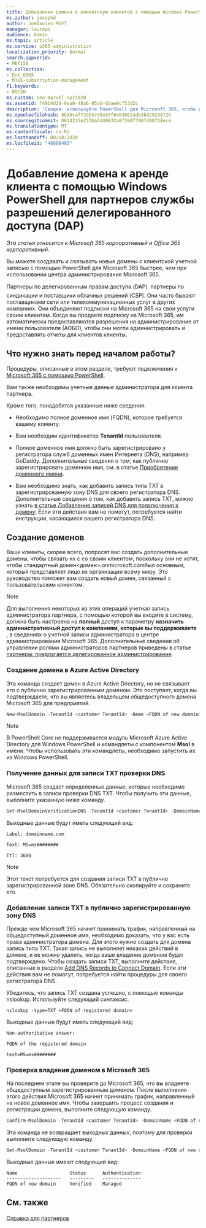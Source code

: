 ```yaml
---
title: Добавление домена в клиентскую клиентов с помощью Windows PowerShell для партнеров с данным для доступа к данным
ms.author: josephd
author: JoeDavies-MSFT
manager: laurawi
audience: Admin
ms.topic: article
ms.service: o365-administration
localization_priority: Normal
search.appverid:
- MET150
ms.collection:
- Ent_O365
- M365-subscription-management
f1.keywords:
- NOCSH
ms.custom: seo-marvel-apr2020
ms.assetid: f49b4d24-9aa0-48a6-95dd-6bae9cf53d2c
description: 'Сводка: используйте PowerShell для Microsoft 365, чтобы добавить альтернативное доменное имя к существующему клиенту клиента.'
ms.openlocfilehash: 8b38caf72db57d5e80f0483062adb3bd2529672b
ms.sourcegitcommit: 8634215e257ba2d49832a8f5947700fd00f18ece
ms.translationtype: MT
ms.contentlocale: ru-RU
ms.lasthandoff: 08/10/2020
ms.locfileid: "46606485"
---
```

# <a name="add-a-domain-to-a-client-tenancy-with-windows-powershell-for-delegated-access-permission-dap-partners"></a>Добавление домена к аренде клиента с помощью Windows PowerShell для партнеров службы разрешений делегированного доступа (DAP)

*Эта статья относится к Microsoft 365 корпоративный и Office 365 корпоративный.*

Вы можете создавать и связывать новые домены с клиентской учетной записью с помощью PowerShell для Microsoft 365 быстрее, чем при использовании центра администрирования Microsoft 365.
  
Партнеры по делегированным правам доступа (DAP)  партнеры по синдикации и поставщики облачных решений (CSP). Они часто бывают поставщиками сети или телекоммуникационных услуг в других компаниях. Они объединяют подписки на Microsoft 365 на свои услуги своим клиентам. Когда вы продаете подписку на Microsoft 365, им автоматически предоставляются разрешения на администрирование от имени пользователя (АОБО), чтобы они могли администрировать и предоставлять отчеты для клиентов клиенты.
## <a name="what-do-you-need-to-know-before-you-begin"></a>Что нужно знать перед началом работы?

Процедуры, описанные в этом разделе, требуют подключения к [Microsoft 365 с помощью PowerShell](connect-to-office-365-powershell.md).
  
Вам также необходимы учетные данные администратора для клиента партнера.
  
Кроме того, понадобятся указанные ниже сведения.
  
- Необходимо полное доменное имя (FQDN), которое  требуется вашему клиенту.
    
- Вам необходим идентификатор **TenantId** пользователя.
    
- Полное доменное имя должно быть зарегистрировано у регистратора служб доменных имен Интернета (DNS), например GoDaddy. Дополнительные сведения о том, как публично зарегистрировать доменное имя, см. в статье [Приобретение доменного имени](https://go.microsoft.com/fwlink/p/?LinkId=532541).
    
- Вам необходимо знать, как добавить запись типа TXT в зарегистрированную зону DNS для своего регистратора DNS. Дополнительные сведения о том, как добавить запись TXT, можно узнать [в статье Добавление записей DNS для подключения к домену](https://go.microsoft.com/fwlink/p/?LinkId=532542). Если эти действия вам не помогут, потребуется найти инструкции, касающиеся вашего регистратора DNS.
    
## <a name="create-domains"></a>Создание доменов

 Ваши клиенты, скорее всего, попросят вас создать дополнительные домены, чтобы связать их с со своим клиентом, поскольку они не хотят, чтобы стандартный домен<домен>.onmicrosoft.comбыл основным, который представляет лицо их организации всему миру. Это руководство поможет вам создать новый домен, связанный с пользовательским клиентом.
  
> [!NOTE]
> Для выполнения некоторых из этих операций учетная запись администратора партнера, с помощью которой вы входите в систему, должна быть настроена на **полный** доступ к параметру **назначить административный доступ к компаниям, которые вы поддерживаете** , в сведениях о учетной записи администратора в центре администрирования Microsoft 365. Дополнительные сведения об управлении ролями администраторов партнеров приведены в статье [партнеры: предлагается делегированное администрирование](https://go.microsoft.com/fwlink/p/?LinkId=532435). 
  
### <a name="create-the-domain-in-azure-active-directory"></a>Создание домена в Azure Active Directory

Эта команда создает домен в Azure Active Directory, но не связывает его с публично зарегистрированным доменом. Это поступает, когда вы подтверждаете, что вы являетесь владельцем общедоступного домена Microsoft 365 для предприятий.
  
```powershell
New-MsolDomain -TenantId <customer TenantId> -Name <FQDN of new domain>
```

>[!Note]
>В PowerShell Core не поддерживается модуль Microsoft Azure Active Directory для Windows PowerShell и командлеты с компонентом **Msol** в имени. Чтобы использовать эти командлеты, необходимо запустить их из Windows PowerShell.
>

### <a name="get-the-data-for-the-dns-txt-verification-record"></a>Получение данных для записи TXT проверки DNS

 Microsoft 365 создаст определенные данные, которые необходимо разместить в записи проверки DNS TXT. Чтобы получить эти данные, выполните указанную ниже команду.
  
```powershell
Get-MsolDomainVerificationDNS -TenantId <customer TenantId> -DomainName <FQDN of new domain> -Mode DnsTxtRecord
```

Выходные данные будут иметь следующий вид:
  
 `Label: domainname.com`
  
 `Text: MS=ms########`
  
 `Ttl: 3600`
  
> [!NOTE]
> Этот текст потребуется для создания записи TXT в публично зарегистрированной зоне DNS. Обязательно скопируйте и сохраните его. 
  
### <a name="add-a-txt-record-to-the-publically-registered-dns-zone"></a>Добавление записи TXT в публично зарегистрированную зону DNS

Прежде чем Microsoft 365 начнет принимать трафик, направленный на общедоступный доменное имя, необходимо доказать, что у вас есть права администратора домена. Для этого нужно создать для домена запись типа TXT. Такая запись не выполняет никаких действий в домене, и ее можно удалить, когда ваше владение доменом будет подтверждено. Чтобы создать записи TXT, выполните действия, описанные в разделе [Add DNS Records to Connect Domain](https://go.microsoft.com/fwlink/p/?LinkId=532542). Если эти действия вам не помогут, потребуется найти процедуры для своего регистратора DNS.
  
Убедитесь, что запись TXT создана успешно, с помощью команды nslookup. Используйте следующий синтаксис.
  
```console
nslookup -type=TXT <FQDN of registered domain>
```

Выходные данные будут иметь следующий вид:
  
 `Non-authoritative answer:`
  
 `FQDN of the registered domain`
  
 `text=MS=ms########`
  
### <a name="validate-domain-ownership-in-microsoft-365"></a>Проверка владения доменом в Microsoft 365

На последнем этапе вы проверите до Microsoft 365, что вы владеете общедоступным зарегистрированным доменом. После выполнения этого действия Microsoft 365 начнет принимать трафик, направленный на новое доменное имя. Чтобы завершить процесс создания и регистрации домена, выполните следующую команду. 
  
```powershell
Confirm-MsolDomain -TenantId <customer TenantId> -DomainName <FQDN of new domain>
```

Эта команда не возвращает выходных данных, поэтому для проверки выполните следующую команду.
  
```powershell
Get-MsolDomain -TenantId <customer TenantId> -DomainName <FQDN of new domain>
```

Выходные данные имеют следующий вид:

```console
Name                   Status      Authentication
--------------------   ---------   --------------
FQDN of new domain     Verified    Managed
```

   
## <a name="see-also"></a>См. также

#### 

[Справка для партнеров](https://go.microsoft.com/fwlink/p/?LinkID=533477)

